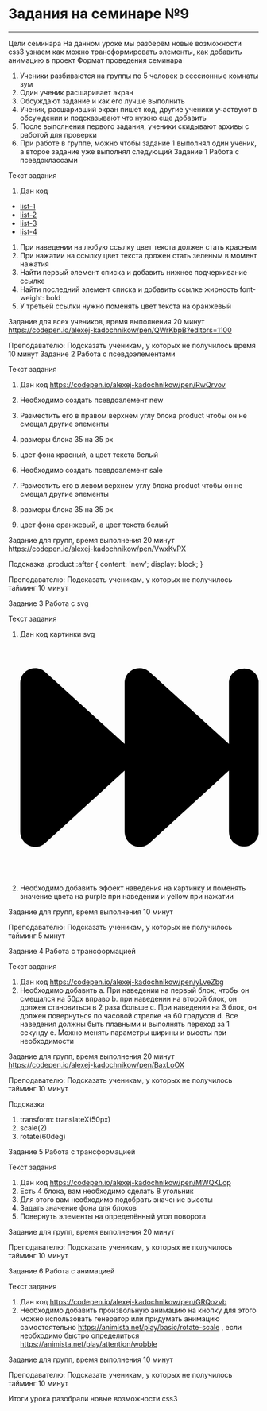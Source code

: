 # Задания на семинаре №9
---
Цели семинара
На данном уроке мы разберём новые возможности css3 узнаем как можно трансформировать элементы, как добавить анимацию в проект
Формат проведения семинара
1.	Ученики разбиваются на группы по 5 человек в сессионные комнаты зум
2.	Один ученик расшаривает экран
3.	Обсуждают задание и как его лучше выполнить
4.	Ученик, расшаривший экран пишет код, другие ученики участвуют в обсуждении и подсказывают что нужно еще добавить 
5.	После выполнения первого задания, ученики скидывают архивы с работой для проверки 
6.	При работе в группе, можно чтобы задание 1 выполнял один ученик, а второе задание уже выполнял следующий
Задание 1
Работа с псевдоклассами

Текст задания
1.	Дан код 
<ul class="menu">
  <li class="menu__list"><a href="" class="menu__link">list-1</a></li>
  <li class="menu__list"><a href="" class="menu__link">list-2</a></li>
  <li class="menu__list"><a href="" class="menu__link">list-3</a></li>
  <li class="menu__list"><a href="" class="menu__link">list-4</a></li>
</ul>

1.	При наведении на любую ссылку цвет текста должен стать красным
2.	При нажатии на ссылку цвет текста должен стать зеленым в момент нажатия
3.	Найти первый элемент списка и добавить нижнее подчеркивание ссылке
4.	Найти последний элемент списка и добавить ссылке жирность font-weight: bold
5.	У третьей ссылки нужно поменять цвет текста на оранжевый


Задание для всех учеников, время выполнения 20 минут  https://codepen.io/alexej-kadochnikow/pen/QWrKbpB?editors=1100 


Преподавателю: Подсказать ученикам, у которых не получилось  время 10 минут
Задание 2
Работа с псевдоэлементами

Текст задания 
1.	Дан код https://codepen.io/alexej-kadochnikow/pen/RwQrvov 

2.	Необходимо создать псевдоэлемент new
3.	Разместить его в правом верхнем углу блока product чтобы он не смещал другие элементы
4.	размеры блока 35 на 35 px
5.	цвет фона красный, а цвет текста белый
6.	Необходимо создать псевдоэлемент sale
7.	Разместить его в левом верхнем углу блока product чтобы он не смещал другие элементы
8.	размеры блока 35 на 35 px
9.	цвет фона оранжевый, а цвет текста белый

Задание для групп, время выполнения 20 минут https://codepen.io/alexej-kadochnikow/pen/VwxKvPX 

Подсказка
.product::after {
  content: 'new';
  display: block;
}


Преподавателю: Подсказать ученикам, у которых не получилось тайминг 10 минут

Задание 3
Работа с svg

Текст задания 
1.	Дан код картинки svg
<svg xmlns="http://www.w3.org/2000/svg" viewBox="0 0 512 512"><!--! Font Awesome Pro 6.1.1 by @fontawesome - https://fontawesome.com License - https://fontawesome.com/license (Commercial License) Copyright 2022 Fonticons, Inc. --><path d="M512 96.03v319.9c0 17.67-14.33 31.1-31.1 31.1C462.3 447.1 448 433.6 448 415.1V284.1l-171.5 156.5C255.9 457.7 224 443.3 224 415.1V284.1l-171.5 156.5C31.88 457.7 0 443.3 0 415.1V96.03c0-27.37 31.88-41.74 52.5-24.62L224 226.8V96.03c0-27.37 31.88-41.74 52.5-24.62L448 226.8V96.03c0-17.67 14.33-31.1 31.1-31.1C497.7 64.03 512 78.36 512 96.03z"/></svg>

2.	Необходимо добавить эффект наведения на картинку и поменять значение цвета на purple при наведении и yellow при нажатии 


Задание для групп, время выполнения 10 минут 

Преподавателю: Подсказать ученикам, у которых не получилось тайминг 5 минут

Задание 4
Работа с трансформацией 

Текст задания 
1.	Дан код https://codepen.io/alexej-kadochnikow/pen/yLveZbg 
2.	Необходимо добавить
a.	При наведении на первый блок, чтобы он смещался на 50px вправо
b.	при наведении на второй блок, он должен становиться в 2 раза больше
c.	При наведении на 3 блок, он должен повернуться по часовой стрелке на 60 градусов
d.	Все наведения должны быть плавными и выполнять переход за 1 секунду
e.	Можно менять параметры ширины и высоты при необходимости

Задание для групп, время выполнения 20 минут  https://codepen.io/alexej-kadochnikow/pen/BaxLoOX 

Преподавателю: Подсказать ученикам, у которых не получилось тайминг 10 минут

Подсказка
1. transform: translateX(50px)
2. scale(2)
3. rotate(60deg)


Задание 5
Работа с трансформацией 

Текст задания 
1.	Дан код https://codepen.io/alexej-kadochnikow/pen/MWQKLop 
2.	Есть 4 блока, вам необходимо сделать 8 угольник 
3.	Для этого вам необходимо подобрать значение высоты
4.	Задать значение фона для блоков
5.	Повернуть элементы на определённый угол поворота

Задание для групп, время выполнения 20 минут 

Преподавателю: Подсказать ученикам, у которых не получилось тайминг 10 минут

Задание 6
Работа с анимацией 

Текст задания 
1.	Дан код https://codepen.io/alexej-kadochnikow/pen/GRQozvb 
2.	Необходимо добавить произвольную анимацию на кнопку для этого можно использовать генератор или придумать анимацию самостоятельно  https://animista.net/play/basic/rotate-scale  , если необходимо быстро определиться https://animista.net/play/attention/wobble 

Задание для групп, время выполнения 10 минут 

Преподавателю: Подсказать ученикам, у которых не получилось тайминг 10 минут

Итоги урока разобрали новые возможности css3
